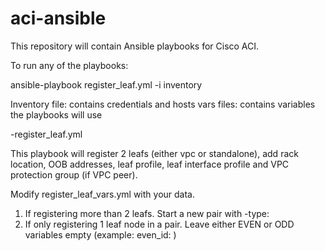 # aci-ansible
This repository will contain Ansible playbooks for Cisco ACI.

To run any of the playbooks:

ansible-playbook register_leaf.yml -i inventory

Inventory file: contains credentials and hosts
vars files: contains variables the playbooks will use

-register_leaf.yml

This playbook will register 2 leafs (either vpc or standalone), add rack location, OOB addresses, leaf profile, leaf interface profile and VPC protection group (if VPC peer).

Modify register_leaf_vars.yml with your data.
1. If registering more than 2 leafs. Start a new pair with -type:
2. If only registering 1 leaf node in a pair. Leave either EVEN or ODD variables empty (example: even_id: )
